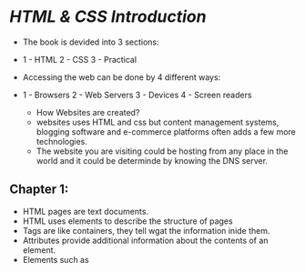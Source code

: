 # _HTML & CSS Introduction_
- The book is devided into 3 sections:
-  1 - HTML
  2 - CSS
  3 - Practical
  
  - Accessing the web can be done by 4 different ways:
  - 1 - Browsers
    2 - Web Servers
    3 - Devices
    4 - Screen readers
    
    - How Websites are created?
    - websites uses HTML and css but content management systems, blogging software and e-commerce platforms often adds a few more technologies.
    - The website you are visiting could be hosting from any place in the world and it could be determinde by knowing the DNS server.
    
## Chapter 1: 
- HTML pages are text documents.
- HTML uses elements to describe the structure of pages
- Tags are like containers, they tell wgat the information inide them.
- Attributes provide additional information about the contents of an element.
- Elements such as <body> <head> <title> makes the content of a website.

### Chapter 8:
- DOCTYPES tell browsers which version of HTML you are using.
-  XHTML was written in XML.
- you can store a comment using <!-- --> 
-  id attribute is used to uniquely identify that elementfrom other elements on the page.
- Some elements will always appear to start on a new line in the browser window. These are known as block level elements.
- The <div> element allows you to group a set of elements together in one block-level box.

#### Chapter 17:
- HTML5 got new elements that allow you to divide the parts of a page.
- <nav> is used to contain the major navigational blocks on the site.
 - Older browsers that do notknow the new HTML5 elements will automatically treat them as inline elements.
  
  
##### Chapter 18:
- Every website should be designed for the target audience.
- content and design should be influenced by the goals of the users. 
- Most web users do not read entire pages.
- Grouping related pieces of information together can make a design easier to comprehend.
- Wireframes helips you organizing the information. 
- Visual hierarchy helps visitors understand what you are trying to tell them.


###### _JavaSccript:_
####### Chapter 1:
-  A script is a series of instructions that a computer can follow to achieve a goal.
- 















